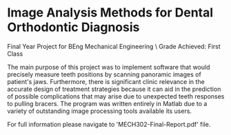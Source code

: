 # Image Analysis Methods for Dental Orthodontic Diagnosis

Final Year Project for BEng Mechanical Engineering
\\
Grade Achieved: First Class

The main purpose of this project was to implement software that would precisely measure teeth positions by scanning panoramic images of patient's jaws. Furthermore, there is significant clinic relevance in the accurate design of treatment strategies because it can aid in the prediction of possible complications that may arise due to unexpected teeth responses to pulling bracers. The program was written entirely in Matlab due to a variety of outstanding image processing tools available its users.

For full information please navigate to 'MECH302-Final-Report.pdf' file.

